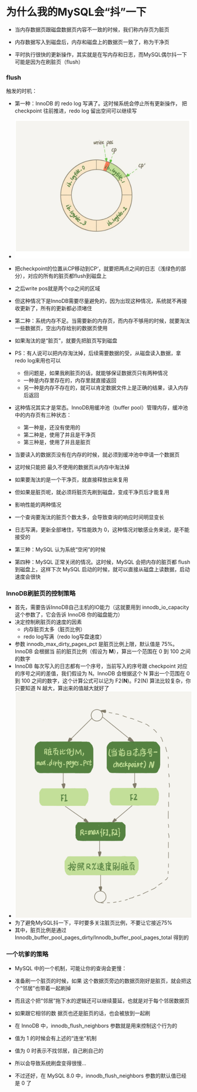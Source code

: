 # 为什么我的MySQL会“抖”一下



- 当内存数据页跟磁盘数据页内容不一致的时候，我们称内存页为脏页
- 内存数据写入到磁盘后，内存和磁盘上的数据页一致了，称为干净页

- 平时执行很快的更新操作，其实就是在写内存和日志，而MySQL偶尔抖一下可能是因为在刷脏页（flush）





### flush

触发的时机：

- 第一种：InnoDB 的 redo log 写满了。这时候系统会停止所有更新操作， 把 checkpoint 往前推进，redo log 留出空间可以继续写
- ![](image/redo刷脏页.png)
- 把checkpoint的位置从CP移动到CP‘，就要把两点之间的日志（浅绿色的部分），对应的所有的脏页都flush到磁盘上
- 之后write pos就是两个cp之间的区域
- 但这种情况下是InnoDB需要尽量避免的，因为出现这种情况，系统就不再接收更新了，所有的更新都必须堵住





- 第二种：系统内存不足。当需要新的内存页，而内存不够用的时候，就要淘汰一些数据页，空出内存给别的数据页使用
- 如果淘汰的是“脏页”，就要先把脏页写到磁盘
- PS：有人说可以把内存淘汰掉，后续需要数据的受，从磁盘读入数据，拿redo log来用也可以
  - 但问题是，如果我刷脏页的话，就能够保证数据页只有两种情况
  - 一种是内存里存在的，内存里就直接返回
  - 另一种是内存不存在的，就可以肯定数据文件上是正确的结果，读入内存后返回
- 这种情况其实才是常态。InnoDB用缓冲池（buffer pool）管理内存，缓冲池中的内存页有三种状态：
  - 第一种是，还没有使用的
  - 第二种是，使用了并且是干净页
  - 第三种是，使用了并且是脏页



- 当要读入的数据页没有在内存的时候，就必须到缓冲池中申请一个数据页
- 这时候只能把 最久不使用的数据页从内存中淘汰掉
- 如果要淘汰的是一个干净页，就直接释放出来复用
- 但如果是脏页呢，就必须将脏页先刷到磁盘，变成干净页后才能复用



- 影响性能的两种情况
- 一个查询要淘汰的脏页个数太多，会导致查询的响应时间明显变长
- 日志写满，更新全部堵住，写性能跌为 0，这种情况对敏感业务来说，是不能接受的





- 第三种：MySQL 认为系统“空闲”的时候





- 第四种：MySQL 正常关闭的情况。这时候，MySQL 会把内存的脏页都 flush 到磁盘上，这样下次 MySQL 启动的时候，就可以直接从磁盘上读数据，启动速度会很快





### InnoDB刷脏页的控制策略

- 首先，需要告诉InnoDB自己主机的IO能力（这就要用到 innodb_io_capacity 这个参数了，它会告诉 InnoDB 你的磁盘能力）
- 决定控制刷脏页的速度的因素
  - 内存脏页太多（脏页比例）
  - redo log写满（redo log写盘速度）
- 参数 innodb_max_dirty_pages_pct 是脏页比例上限，默认值是 75%。InnoDB 会根据当 前的脏页比例（假设为 **M**），算出一个范围在 0 到 100 之间的数字
- InnoDB 每次写入的日志都有一个序号，当前写入的序号跟 checkpoint 对应的序号之间的差值，我们假设为 N。InnoDB 会根据这个 N 算出一个范围在 0 到 100 之间的数字，这个计算公式可以记为 F2(**N**)。F2(N) 算法比较复杂，你只要知道 N 越大，算出来的值越大就好了
- ![](image/InnoDB刷脏页速度策略.png)
- 为了避免MySQL抖一下，平时要多关注脏页比例，不要让它接近75%
- 其中，脏页比例是通过 Innodb_buffer_pool_pages_dirty/Innodb_buffer_pool_pages_total 得到的





### 一个坑爹的策略

- MySQL 中的一个机制，可能让你的查询会更慢：
- 准备刷一个脏页的时候，如果 这个数据页旁边的数据页刚好是脏页，就会把这个“邻居”也带着一起刷掉
- 而且这个把“邻居”拖下水的逻辑还可以继续蔓延，也就是对于每个邻居数据页
- 如果跟它相邻的数 据页也还是脏页的话，也会被放到一起刷



- 在 InnoDB 中，innodb_flush_neighbors 参数就是用来控制这个行为的
- 值为 1 的时候会有上述的“连坐”机制
- 值为 0 时表示不找邻居，自己刷自己的



- 所以会导致系统刷盘变得很慢...
- 不过还好，在 MySQL 8.0 中，innodb_flush_neighbors 参数的默认值已经是 0 了